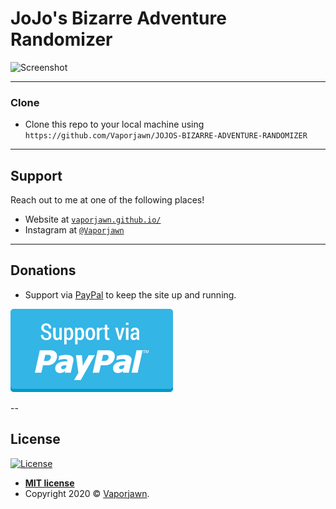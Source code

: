 # JoJo's Bizarre Adventure Randomizer
![Screenshot](Screenshot.png)

---
### Clone

- Clone this repo to your local machine using `https://github.com/Vaporjawn/JOJOS-BIZARRE-ADVENTURE-RANDOMIZER`


---

## Support

Reach out to me at one of the following places!

- Website at <a href="https://vaporjawn.github.io/" target="_blank">`vaporjawn.github.io/`</a>
- Instagram at <a href="http://Instagram.com/Vaporjawn" target="_blank">`@Vaporjawn`</a>

---

## Donations

- Support via <a href="https://paypal.me/vaporjawn" target="_blank">PayPal</a> to keep the site up and running.

[![Support via paypal](./assets/paypal.png/)](https://paypal.me/vaporjawn)

--

## License

[![License](http://img.shields.io/:license-mit-blue.svg?style=flat-square)](http://badges.mit-license.org)

- **[MIT license](http://opensource.org/licenses/mit-license.php)**
- Copyright 2020 © <a href="https://vaporjawn.github.io/" target="_blank">Vaporjawn</a>.